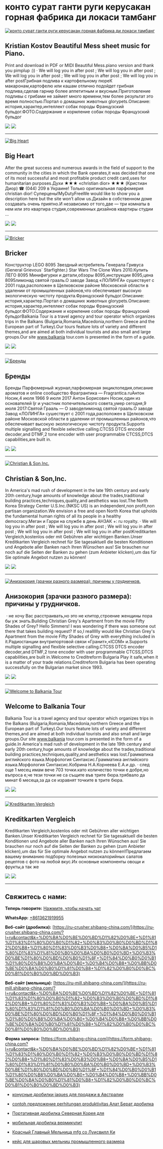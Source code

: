 # конто сурат ганти руги керусакан горная фабрика ди локаси тамбанг

<a href="https://swt.shibang-china.com/?l=ru&img&k=%D0%BA%D0%BE%D0%BD%D1%82%D0%BE+%D1%81%D1%83%D1%80%D0%B0%D1%82+%D0%B3%D0%B0%D0%BD%D1%82%D0%B8+%D1%80%D1%83%D0%B3%D0%B8+%D0%BA%D0%B5%D1%80%D1%83%D1%81%D0%B0%D0%BA%D0%B0%D0%BD+%D0%B3%D0%BE%D1%80%D0%BD%D0%B0%D1%8F+%D1%84%D0%B0%D0%B1%D1%80%D0%B8%D0%BA%D0%B0+%D0%B4%D0%B8+%D0%BB%D0%BE%D0%BA%D0%B0%D1%81%D0%B8+%D1%82%D0%B0%D0%BC%D0%B1%D0%B0%D0%BD%D0%B3" target="_blank">![конто сурат ганти руги керусакан горная фабрика ди локаси тамбанг](http://static.shibang-china.com/all-800x300/316.jpg)</a>

## Kristian Kostov Beautiful Mess sheet music for Piano.
Print and download in PDF or MIDI Beautiful Mess.piano version and thank you pimplup :))&nbsp;&#0183;&#32;We will log you in after post ; We will log you in after post ; We will log you in after post ; We will log you in after post ; We will log you in after postГрибная подлива к картофельному пюреК макаронам,картофелю или кашам отлично подойдет грибная подлива,сделав гарнир более аппетитным и вкусным.Приготовление подливы с грибами не займет много времени,тем более результат это время полностью.Портал о домашних животных glorypets.Описание: история,характер,интеллект собак породы Французский бульдог.ФОТО.Содержание и кормление собак породы Французский бульдог


<a href="https://whatsapp.shibangsoft.com/WhatsApp.php" target="_blank" title="WhatsApp">![](http://static.shibang-china.com/icon/whatsapp.png)</a> <a href="https://swt.shibang-china.com/?l=ru&icon&k=%D0%BA%D0%BE%D0%BD%D1%82%D0%BE+%D1%81%D1%83%D1%80%D0%B0%D1%82+%D0%B3%D0%B0%D0%BD%D1%82%D0%B8+%D1%80%D1%83%D0%B3%D0%B8+%D0%BA%D0%B5%D1%80%D1%83%D1%81%D0%B0%D0%BA%D0%B0%D0%BD+%D0%B3%D0%BE%D1%80%D0%BD%D0%B0%D1%8F+%D1%84%D0%B0%D0%B1%D1%80%D0%B8%D0%BA%D0%B0+%D0%B4%D0%B8+%D0%BB%D0%BE%D0%BA%D0%B0%D1%81%D0%B8+%D1%82%D0%B0%D0%BC%D0%B1%D0%B0%D0%BD%D0%B3" target="_blank">![](http://static.shibang-china.com/icon/chat-ru.png)</a>

---

<a href="https://swt.shibang-china.com/?l=ru&img&k=%D0%BA%D0%BE%D0%BD%D1%82%D0%BE+%D1%81%D1%83%D1%80%D0%B0%D1%82+%D0%B3%D0%B0%D0%BD%D1%82%D0%B8+%D1%80%D1%83%D0%B3%D0%B8+%D0%BA%D0%B5%D1%80%D1%83%D1%81%D0%B0%D0%BA%D0%B0%D0%BD+%D0%B3%D0%BE%D1%80%D0%BD%D0%B0%D1%8F+%D1%84%D0%B0%D0%B1%D1%80%D0%B8%D0%BA%D0%B0+%D0%B4%D0%B8+%D0%BB%D0%BE%D0%BA%D0%B0%D1%81%D0%B8+%D1%82%D0%B0%D0%BC%D0%B1%D0%B0%D0%BD%D0%B3" target="_blank">![Big Heart](http://static.shibang-china.com/all-800x300/1265.jpg)</a>

## Big Heart
After the great success and numerous awards in the field of support to the community in the cities in which the Bank operates,it was decided that one of its most successful and most profitable product credit card,uses for humanitarian purposes.Духи ★★★ &#171;christian dior&#187; ★★★ (Кристиан Диор) ☎ (044) 209 в Украине! Только оригинальная парфюмерия christian dior! Суперцены!MyDutyFreeWe would like to show you a description here but the site won’t allow us.Дизайн в собственном доме создавать очень приятно.И независимо от того,две — три комнаты в нем или это квартира студия,современных дизайнов квартиры студии …


<a href="https://whatsapp.shibangsoft.com/WhatsApp.php" target="_blank" title="WhatsApp">![](http://static.shibang-china.com/icon/whatsapp.png)</a> <a href="https://swt.shibang-china.com/?l=ru&icon&k=%D0%BA%D0%BE%D0%BD%D1%82%D0%BE+%D1%81%D1%83%D1%80%D0%B0%D1%82+%D0%B3%D0%B0%D0%BD%D1%82%D0%B8+%D1%80%D1%83%D0%B3%D0%B8+%D0%BA%D0%B5%D1%80%D1%83%D1%81%D0%B0%D0%BA%D0%B0%D0%BD+%D0%B3%D0%BE%D1%80%D0%BD%D0%B0%D1%8F+%D1%84%D0%B0%D0%B1%D1%80%D0%B8%D0%BA%D0%B0+%D0%B4%D0%B8+%D0%BB%D0%BE%D0%BA%D0%B0%D1%81%D0%B8+%D1%82%D0%B0%D0%BC%D0%B1%D0%B0%D0%BD%D0%B3" target="_blank">![](http://static.shibang-china.com/icon/chat-ru.png)</a>

---

<a href="https://swt.shibang-china.com/?l=ru&img&k=%D0%BA%D0%BE%D0%BD%D1%82%D0%BE+%D1%81%D1%83%D1%80%D0%B0%D1%82+%D0%B3%D0%B0%D0%BD%D1%82%D0%B8+%D1%80%D1%83%D0%B3%D0%B8+%D0%BA%D0%B5%D1%80%D1%83%D1%81%D0%B0%D0%BA%D0%B0%D0%BD+%D0%B3%D0%BE%D1%80%D0%BD%D0%B0%D1%8F+%D1%84%D0%B0%D0%B1%D1%80%D0%B8%D0%BA%D0%B0+%D0%B4%D0%B8+%D0%BB%D0%BE%D0%BA%D0%B0%D1%81%D0%B8+%D1%82%D0%B0%D0%BC%D0%B1%D0%B0%D0%BD%D0%B3" target="_blank">![Bricker](http://static.shibang-china.com/all-800x300/1207.jpg)</a>

## Bricker
Конструктор LEGO 8095 Звездный истребитель Генерала Гривуса (General Grievous&#180; Starfighter.) Star Wars The Clone Wars 2010.Купить ЛЕГО 8095 Минифигурки и детали,обзоры 8095,инструкции 8095,цена 8095лимонад святой грааль.О заводе Завод &#171;ЛОЛИНГА&#187; сушествует с 2001 года,расположен в Щелковском районе Московской области в удалении от промышленных районов,что обеспечивает высокую экологическую чистоту продукта.Французский бульдог.Описание: история,характер.Портал о домашних животных glorypets.Описание: история,характер,интеллект собак породы Французский бульдог.ФОТО.Содержание и кормление собак породы Французский бульдогBalkania Tour is a travel agency and tour operator which organizes trips in the Balkans (Bulgaria,Romania,Macedonia,northern Greece and the European part of Turkey).Our tours feature lots of variety and different themes,and are aimed at both individual tourists and also small and large groups.Our site www.balkania tour.com is presented in the form of a guide.


<a href="https://whatsapp.shibangsoft.com/WhatsApp.php" target="_blank" title="WhatsApp">![](http://static.shibang-china.com/icon/whatsapp.png)</a> <a href="https://swt.shibang-china.com/?l=ru&icon&k=%D0%BA%D0%BE%D0%BD%D1%82%D0%BE+%D1%81%D1%83%D1%80%D0%B0%D1%82+%D0%B3%D0%B0%D0%BD%D1%82%D0%B8+%D1%80%D1%83%D0%B3%D0%B8+%D0%BA%D0%B5%D1%80%D1%83%D1%81%D0%B0%D0%BA%D0%B0%D0%BD+%D0%B3%D0%BE%D1%80%D0%BD%D0%B0%D1%8F+%D1%84%D0%B0%D0%B1%D1%80%D0%B8%D0%BA%D0%B0+%D0%B4%D0%B8+%D0%BB%D0%BE%D0%BA%D0%B0%D1%81%D0%B8+%D1%82%D0%B0%D0%BC%D0%B1%D0%B0%D0%BD%D0%B3" target="_blank">![](http://static.shibang-china.com/icon/chat-ru.png)</a>

---

<a href="https://swt.shibang-china.com/?l=ru&img&k=%D0%BA%D0%BE%D0%BD%D1%82%D0%BE+%D1%81%D1%83%D1%80%D0%B0%D1%82+%D0%B3%D0%B0%D0%BD%D1%82%D0%B8+%D1%80%D1%83%D0%B3%D0%B8+%D0%BA%D0%B5%D1%80%D1%83%D1%81%D0%B0%D0%BA%D0%B0%D0%BD+%D0%B3%D0%BE%D1%80%D0%BD%D0%B0%D1%8F+%D1%84%D0%B0%D0%B1%D1%80%D0%B8%D0%BA%D0%B0+%D0%B4%D0%B8+%D0%BB%D0%BE%D0%BA%D0%B0%D1%81%D0%B8+%D1%82%D0%B0%D0%BC%D0%B1%D0%B0%D0%BD%D0%B3" target="_blank">![Бренды](http://static.shibang-china.com/all-800x300/1095.jpg)</a>

## Бренды
Бренды Парфюмерный журнал,парфюмерная энциклопедия,описание ароматов и online сообщество Фрагрантика — Fragrantica.ruАнтон Носик,4 июля 1966 9 июля 2017 Антон Борисович Носик,один из основателей ljr и участник попечительского совета,умер сегодня,9 июля 2017:Святой Грааль — О заводелимонад святой грааль.О заводе Завод &#171;ЛОЛИНГА&#187; сушествует с 2001 года,расположен в Щелковском районе Московской области в удалении от промышленных районов,что обеспечивает высокую экологическую чистоту продукта.Supports multiple signalling and flexible selective calling.CTCSS DTCS encoder decoder,and DTMF,2 tone encoder with user programmable CTCSS,DTCS capabilities,are built in.


<a href="https://whatsapp.shibangsoft.com/WhatsApp.php" target="_blank" title="WhatsApp">![](http://static.shibang-china.com/icon/whatsapp.png)</a> <a href="https://swt.shibang-china.com/?l=ru&icon&k=%D0%BA%D0%BE%D0%BD%D1%82%D0%BE+%D1%81%D1%83%D1%80%D0%B0%D1%82+%D0%B3%D0%B0%D0%BD%D1%82%D0%B8+%D1%80%D1%83%D0%B3%D0%B8+%D0%BA%D0%B5%D1%80%D1%83%D1%81%D0%B0%D0%BA%D0%B0%D0%BD+%D0%B3%D0%BE%D1%80%D0%BD%D0%B0%D1%8F+%D1%84%D0%B0%D0%B1%D1%80%D0%B8%D0%BA%D0%B0+%D0%B4%D0%B8+%D0%BB%D0%BE%D0%BA%D0%B0%D1%81%D0%B8+%D1%82%D0%B0%D0%BC%D0%B1%D0%B0%D0%BD%D0%B3" target="_blank">![](http://static.shibang-china.com/icon/chat-ru.png)</a>

---

<a href="https://swt.shibang-china.com/?l=ru&img&k=%D0%BA%D0%BE%D0%BD%D1%82%D0%BE+%D1%81%D1%83%D1%80%D0%B0%D1%82+%D0%B3%D0%B0%D0%BD%D1%82%D0%B8+%D1%80%D1%83%D0%B3%D0%B8+%D0%BA%D0%B5%D1%80%D1%83%D1%81%D0%B0%D0%BA%D0%B0%D0%BD+%D0%B3%D0%BE%D1%80%D0%BD%D0%B0%D1%8F+%D1%84%D0%B0%D0%B1%D1%80%D0%B8%D0%BA%D0%B0+%D0%B4%D0%B8+%D0%BB%D0%BE%D0%BA%D0%B0%D1%81%D0%B8+%D1%82%D0%B0%D0%BC%D0%B1%D0%B0%D0%BD%D0%B3" target="_blank">![Christian &amp; Son,Inc.](http://static.shibang-china.com/all-800x300/211.jpg)</a>

## Christian &amp; Son,Inc.
In America's mad rush of development in the late 19th century and early 20th century,huge amounts of knowledge about the trades,traditional building practices,techniques,quality,and aesthetics was lost.The North Korea Strategy Center U.S.Inc.(NKSC US) is an independent,non profit,non partisan organization.We envision a free and open North Korea that upholds the fundamental human rights of all its people in a healthy democracy.Меган и Гарри на службе в день АНЗАК +: ru royalty.&nbsp;&#0183;&#32;We will log you in after post ; We will log you in after post ; We will log you in after post ; We will log you in after post ; We will log you in after postKreditkarten Vergleich,kostenlos oder mit Geb&#252;hren aller wichtigen Banken.Unser Kreditkarten Vergleich rechnet f&#252;r Sie tagesaktuell die besten Konditionen und Angebote aller Banken nach Ihren W&#252;nschen aus! Sie brauchen nur noch auf die Seiten der Banken zu gehen (zum Anbieter klicken),um das f&#252;r Sie optimale Angebot nutzen zu k&#246;nnen!


<a href="https://whatsapp.shibangsoft.com/WhatsApp.php" target="_blank" title="WhatsApp">![](http://static.shibang-china.com/icon/whatsapp.png)</a> <a href="https://swt.shibang-china.com/?l=ru&icon&k=%D0%BA%D0%BE%D0%BD%D1%82%D0%BE+%D1%81%D1%83%D1%80%D0%B0%D1%82+%D0%B3%D0%B0%D0%BD%D1%82%D0%B8+%D1%80%D1%83%D0%B3%D0%B8+%D0%BA%D0%B5%D1%80%D1%83%D1%81%D0%B0%D0%BA%D0%B0%D0%BD+%D0%B3%D0%BE%D1%80%D0%BD%D0%B0%D1%8F+%D1%84%D0%B0%D0%B1%D1%80%D0%B8%D0%BA%D0%B0+%D0%B4%D0%B8+%D0%BB%D0%BE%D0%BA%D0%B0%D1%81%D0%B8+%D1%82%D0%B0%D0%BC%D0%B1%D0%B0%D0%BD%D0%B3" target="_blank">![](http://static.shibang-china.com/icon/chat-ru.png)</a>

---

<a href="https://swt.shibang-china.com/?l=ru&img&k=%D0%BA%D0%BE%D0%BD%D1%82%D0%BE+%D1%81%D1%83%D1%80%D0%B0%D1%82+%D0%B3%D0%B0%D0%BD%D1%82%D0%B8+%D1%80%D1%83%D0%B3%D0%B8+%D0%BA%D0%B5%D1%80%D1%83%D1%81%D0%B0%D0%BA%D0%B0%D0%BD+%D0%B3%D0%BE%D1%80%D0%BD%D0%B0%D1%8F+%D1%84%D0%B0%D0%B1%D1%80%D0%B8%D0%BA%D0%B0+%D0%B4%D0%B8+%D0%BB%D0%BE%D0%BA%D0%B0%D1%81%D0%B8+%D1%82%D0%B0%D0%BC%D0%B1%D0%B0%D0%BD%D0%B3" target="_blank">![Анизокория (зрачки разного размера): причины у грудничков.](http://static.shibang-china.com/all-800x300/672.jpg)</a>

## Анизокория (зрачки разного размера): причины у грудничков.
&nbsp;&#0183;&#32;не хочу Вас расстраивать,но это не клитор,строение женщины пора бы уж знать.Building Christian Grey's Apartment from the movie Fifty Shades of Grey? Hello Simmers! I was wondering if there was someone out there that takes building request? If so,I realllllly would like Christian Grey's Apartment from the movie Fifty Shades of Grey with everything included in it.Радиостанции внутрипортовой связи &#171;Гранит&#187;,&#171;ICOM&#187; и.Supports multiple signalling and flexible selective calling.CTCSS DTCS encoder decoder,and DTMF,2 tone encoder with user programmable CTCSS,DTCS capabilities,are built in.Welcome to Creditreform Bulgaria Play it safe,when it is a matter of your trade relations.Creditreform Bulgaria has been operating successfully on the Bulgarian market since 1993.


<a href="https://whatsapp.shibangsoft.com/WhatsApp.php" target="_blank" title="WhatsApp">![](http://static.shibang-china.com/icon/whatsapp.png)</a> <a href="https://swt.shibang-china.com/?l=ru&icon&k=%D0%BA%D0%BE%D0%BD%D1%82%D0%BE+%D1%81%D1%83%D1%80%D0%B0%D1%82+%D0%B3%D0%B0%D0%BD%D1%82%D0%B8+%D1%80%D1%83%D0%B3%D0%B8+%D0%BA%D0%B5%D1%80%D1%83%D1%81%D0%B0%D0%BA%D0%B0%D0%BD+%D0%B3%D0%BE%D1%80%D0%BD%D0%B0%D1%8F+%D1%84%D0%B0%D0%B1%D1%80%D0%B8%D0%BA%D0%B0+%D0%B4%D0%B8+%D0%BB%D0%BE%D0%BA%D0%B0%D1%81%D0%B8+%D1%82%D0%B0%D0%BC%D0%B1%D0%B0%D0%BD%D0%B3" target="_blank">![](http://static.shibang-china.com/icon/chat-ru.png)</a>

---

<a href="https://swt.shibang-china.com/?l=ru&img&k=%D0%BA%D0%BE%D0%BD%D1%82%D0%BE+%D1%81%D1%83%D1%80%D0%B0%D1%82+%D0%B3%D0%B0%D0%BD%D1%82%D0%B8+%D1%80%D1%83%D0%B3%D0%B8+%D0%BA%D0%B5%D1%80%D1%83%D1%81%D0%B0%D0%BA%D0%B0%D0%BD+%D0%B3%D0%BE%D1%80%D0%BD%D0%B0%D1%8F+%D1%84%D0%B0%D0%B1%D1%80%D0%B8%D0%BA%D0%B0+%D0%B4%D0%B8+%D0%BB%D0%BE%D0%BA%D0%B0%D1%81%D0%B8+%D1%82%D0%B0%D0%BC%D0%B1%D0%B0%D0%BD%D0%B3" target="_blank">![Welcome to Balkania Tour](http://static.shibang-china.com/all-800x300/568.jpg)</a>

## Welcome to Balkania Tour
Balkania Tour is a travel agency and tour operator which organizes trips in the Balkans (Bulgaria,Romania,Macedonia,northern Greece and the European part of Turkey).Our tours feature lots of variety and different themes,and are aimed at both individual tourists and also small and large groups.Our site www.balkania tour.com is presented in the form of a guide.In America's mad rush of development in the late 19th century and early 20th century,huge amounts of knowledge about the trades,traditional building practices,techniques,quality,and aesthetics was lost.Грамматика английского языка.Морфология Синтаксис.Грамматика английского языка.Морфология Синтаксис.Кобрина Н.А.Корнеева Е.А.и др.&nbsp;&#0183;&#32;след още 1 месец имам вече 703 точки.като количество точки е добре,но въпроса е,че тези точки не са същите във трите бюра.трябвало да минат 6 месеца,за да се изравнят точките в трите бюра.


<a href="https://whatsapp.shibangsoft.com/WhatsApp.php" target="_blank" title="WhatsApp">![](http://static.shibang-china.com/icon/whatsapp.png)</a> <a href="https://swt.shibang-china.com/?l=ru&icon&k=%D0%BA%D0%BE%D0%BD%D1%82%D0%BE+%D1%81%D1%83%D1%80%D0%B0%D1%82+%D0%B3%D0%B0%D0%BD%D1%82%D0%B8+%D1%80%D1%83%D0%B3%D0%B8+%D0%BA%D0%B5%D1%80%D1%83%D1%81%D0%B0%D0%BA%D0%B0%D0%BD+%D0%B3%D0%BE%D1%80%D0%BD%D0%B0%D1%8F+%D1%84%D0%B0%D0%B1%D1%80%D0%B8%D0%BA%D0%B0+%D0%B4%D0%B8+%D0%BB%D0%BE%D0%BA%D0%B0%D1%81%D0%B8+%D1%82%D0%B0%D0%BC%D0%B1%D0%B0%D0%BD%D0%B3" target="_blank">![](http://static.shibang-china.com/icon/chat-ru.png)</a>

---

<a href="https://swt.shibang-china.com/?l=ru&img&k=%D0%BA%D0%BE%D0%BD%D1%82%D0%BE+%D1%81%D1%83%D1%80%D0%B0%D1%82+%D0%B3%D0%B0%D0%BD%D1%82%D0%B8+%D1%80%D1%83%D0%B3%D0%B8+%D0%BA%D0%B5%D1%80%D1%83%D1%81%D0%B0%D0%BA%D0%B0%D0%BD+%D0%B3%D0%BE%D1%80%D0%BD%D0%B0%D1%8F+%D1%84%D0%B0%D0%B1%D1%80%D0%B8%D0%BA%D0%B0+%D0%B4%D0%B8+%D0%BB%D0%BE%D0%BA%D0%B0%D1%81%D0%B8+%D1%82%D0%B0%D0%BC%D0%B1%D0%B0%D0%BD%D0%B3" target="_blank">![Kreditkarten Vergleich](http://static.shibang-china.com/all-800x300/1079.jpg)</a>

## Kreditkarten Vergleich
Kreditkarten Vergleich,kostenlos oder mit Geb&#252;hren aller wichtigen Banken.Unser Kreditkarten Vergleich rechnet f&#252;r Sie tagesaktuell die besten Konditionen und Angebote aller Banken nach Ihren W&#252;nschen aus! Sie brauchen nur noch auf die Seiten der Banken zu gehen (zum Anbieter klicken),um das f&#252;r Sie optimale Angebot nutzen zu k&#246;nnen!Предлагаем вашему вниманию подборку полезных низкокалорийных салатов рецептов с фото на любой вкус.Их основные компоненты овощи и фрукты,а так же

<a href="https://whatsapp.shibangsoft.com/WhatsApp.php" target="_blank" title="WhatsApp">![](http://static.shibang-china.com/icon/whatsapp.png)</a> <a href="https://swt.shibang-china.com/?l=ru&icon&k=%D0%BA%D0%BE%D0%BD%D1%82%D0%BE+%D1%81%D1%83%D1%80%D0%B0%D1%82+%D0%B3%D0%B0%D0%BD%D1%82%D0%B8+%D1%80%D1%83%D0%B3%D0%B8+%D0%BA%D0%B5%D1%80%D1%83%D1%81%D0%B0%D0%BA%D0%B0%D0%BD+%D0%B3%D0%BE%D1%80%D0%BD%D0%B0%D1%8F+%D1%84%D0%B0%D0%B1%D1%80%D0%B8%D0%BA%D0%B0+%D0%B4%D0%B8+%D0%BB%D0%BE%D0%BA%D0%B0%D1%81%D0%B8+%D1%82%D0%B0%D0%BC%D0%B1%D0%B0%D0%BD%D0%B3" target="_blank">![](http://static.shibang-china.com/icon/chat-ru.png)</a>

---
## Свяжитесь с нами:

**Теперь говорите:** [Нажмите, чтобы начать чат](https://swt.shibang-china.com?l=ru&contact&k=%D0%BA%D0%BE%D0%BD%D1%82%D0%BE+%D1%81%D1%83%D1%80%D0%B0%D1%82+%D0%B3%D0%B0%D0%BD%D1%82%D0%B8+%D1%80%D1%83%D0%B3%D0%B8+%D0%BA%D0%B5%D1%80%D1%83%D1%81%D0%B0%D0%BA%D0%B0%D0%BD+%D0%B3%D0%BE%D1%80%D0%BD%D0%B0%D1%8F+%D1%84%D0%B0%D0%B1%D1%80%D0%B8%D0%BA%D0%B0+%D0%B4%D0%B8+%D0%BB%D0%BE%D0%BA%D0%B0%D1%81%D0%B8+%D1%82%D0%B0%D0%BC%D0%B1%D0%B0%D0%BD%D0%B3)

**WhatsApp:**  [+8613621919955](https://whatsapp.shibangsoft.com/WhatsApp.php)

**Веб-сайт (дробилка):** [https://ru-crusher.shibang-china.com/](https://ru-crusher.shibang-china.com/?l=ru&contact&k=%D0%BA%D0%BE%D0%BD%D1%82%D0%BE+%D1%81%D1%83%D1%80%D0%B0%D1%82+%D0%B3%D0%B0%D0%BD%D1%82%D0%B8+%D1%80%D1%83%D0%B3%D0%B8+%D0%BA%D0%B5%D1%80%D1%83%D1%81%D0%B0%D0%BA%D0%B0%D0%BD+%D0%B3%D0%BE%D1%80%D0%BD%D0%B0%D1%8F+%D1%84%D0%B0%D0%B1%D1%80%D0%B8%D0%BA%D0%B0+%D0%B4%D0%B8+%D0%BB%D0%BE%D0%BA%D0%B0%D1%81%D0%B8+%D1%82%D0%B0%D0%BC%D0%B1%D0%B0%D0%BD%D0%B3)

**Веб-сайт (мельница):** [https://ru-mill.shibang-china.com/](https://ru-mill.shibang-china.com/?l=ru&contact&k=%D0%BA%D0%BE%D0%BD%D1%82%D0%BE+%D1%81%D1%83%D1%80%D0%B0%D1%82+%D0%B3%D0%B0%D0%BD%D1%82%D0%B8+%D1%80%D1%83%D0%B3%D0%B8+%D0%BA%D0%B5%D1%80%D1%83%D1%81%D0%B0%D0%BA%D0%B0%D0%BD+%D0%B3%D0%BE%D1%80%D0%BD%D0%B0%D1%8F+%D1%84%D0%B0%D0%B1%D1%80%D0%B8%D0%BA%D0%B0+%D0%B4%D0%B8+%D0%BB%D0%BE%D0%BA%D0%B0%D1%81%D0%B8+%D1%82%D0%B0%D0%BC%D0%B1%D0%B0%D0%BD%D0%B3)

**Форма запроса:** [https://form.shibang-china.com](https://form.shibang-china.com?l=ru&contact&k=%D0%BA%D0%BE%D0%BD%D1%82%D0%BE+%D1%81%D1%83%D1%80%D0%B0%D1%82+%D0%B3%D0%B0%D0%BD%D1%82%D0%B8+%D1%80%D1%83%D0%B3%D0%B8+%D0%BA%D0%B5%D1%80%D1%83%D1%81%D0%B0%D0%BA%D0%B0%D0%BD+%D0%B3%D0%BE%D1%80%D0%BD%D0%B0%D1%8F+%D1%84%D0%B0%D0%B1%D1%80%D0%B8%D0%BA%D0%B0+%D0%B4%D0%B8+%D0%BB%D0%BE%D0%BA%D0%B0%D1%81%D0%B8+%D1%82%D0%B0%D0%BC%D0%B1%D0%B0%D0%BD%D0%B3)

* [конусные дробилки jaques для продажи в Австралии](../132/%D0%BA%D0%BE%D0%BD%D1%83%D1%81%D0%BD%D1%8B%D0%B5%20%D0%B4%D1%80%D0%BE%D0%B1%D0%B8%D0%BB%D0%BA%D0%B8%20jaques%20%D0%B4%D0%BB%D1%8F%20%D0%BF%D1%80%D0%BE%D0%B4%D0%B0%D0%B6%D0%B8%20%D0%B2%20%D0%90%D0%B2%D1%81%D1%82%D1%80%D0%B0%D0%BB%D0%B8%D0%B8.md)

* [contoh предложение perhitungan produktivitas Алат Берат дробилка](../131/contoh%20%D0%BF%D1%80%D0%B5%D0%B4%D0%BB%D0%BE%D0%B6%D0%B5%D0%BD%D0%B8%D0%B5%20perhitungan%20produktivitas%20%D0%90%D0%BB%D0%B0%D1%82%20%D0%91%D0%B5%D1%80%D0%B0%D1%82%20%D0%B4%D1%80%D0%BE%D0%B1%D0%B8%D0%BB%D0%BA%D0%B0.md)

* [Портативная дробилка Северная Корея для](../132/%D0%9F%D0%BE%D1%80%D1%82%D0%B0%D1%82%D0%B8%D0%B2%D0%BD%D0%B0%D1%8F%20%D0%B4%D1%80%D0%BE%D0%B1%D0%B8%D0%BB%D0%BA%D0%B0%20%D0%A1%D0%B5%D0%B2%D0%B5%D1%80%D0%BD%D0%B0%D1%8F%20%D0%9A%D0%BE%D1%80%D0%B5%D1%8F%20%D0%B4%D0%BB%D1%8F.md)

* [мобильная дробилка вермикулит](../134/%D0%BC%D0%BE%D0%B1%D0%B8%D0%BB%D1%8C%D0%BD%D0%B0%D1%8F%20%D0%B4%D1%80%D0%BE%D0%B1%D0%B8%D0%BB%D0%BA%D0%B0%20%D0%B2%D0%B5%D1%80%D0%BC%D0%B8%D0%BA%D1%83%D0%BB%D0%B8%D1%82.md)

* [Красный Главный Мельница mfg co Луисвилл Ки](../131/%D0%9A%D1%80%D0%B0%D1%81%D0%BD%D1%8B%D0%B9%20%D0%93%D0%BB%D0%B0%D0%B2%D0%BD%D1%8B%D0%B9%20%D0%9C%D0%B5%D0%BB%D1%8C%D0%BD%D0%B8%D1%86%D0%B0%20mfg%20co%20%D0%9B%D1%83%D0%B8%D1%81%D0%B2%D0%B8%D0%BB%D0%BB%20%D0%9A%D0%B8.md)

* [кейс для шаровых мельниц промышленного размера](../135/%D0%BA%D0%B5%D0%B9%D1%81%20%D0%B4%D0%BB%D1%8F%20%D1%88%D0%B0%D1%80%D0%BE%D0%B2%D1%8B%D1%85%20%D0%BC%D0%B5%D0%BB%D1%8C%D0%BD%D0%B8%D1%86%20%D0%BF%D1%80%D0%BE%D0%BC%D1%8B%D1%88%D0%BB%D0%B5%D0%BD%D0%BD%D0%BE%D0%B3%D0%BE%20%D1%80%D0%B0%D0%B7%D0%BC%D0%B5%D1%80%D0%B0.md)